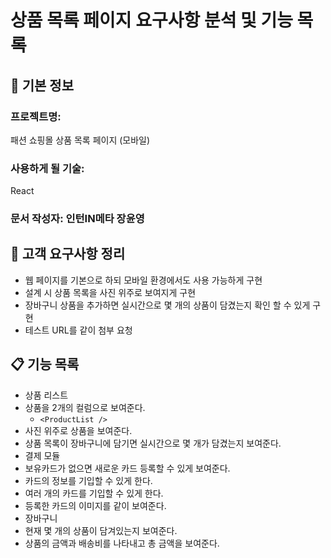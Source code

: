 # 상품 목록 페이지 요구사항 분석 및 기능 목록

## 📌 기본 정보
### 프로젝트명: 
패션 쇼핑몰 상품 목록 페이지 (모바일)

### 사용하게 될 기술: 
React

### 문서 작성자: 인턴IN메타 장윤영

## 📝 고객 요구사항 정리
- 웹 페이지를 기본으로 하되 모바일 환경에서도 사용 가능하게 구현
- 설계 시 상품 목록을 사진 위주로 보여지게 구현
- 장바구니 상품을 추가하면 실시간으로 몇 개의 상품이 담겼는지 확인 할 수 있게 구현
- 테스트 URL를 같이 첨부 요청

## 📋 기능 목록
- 상품 리스트
- 상품을 2개의 컬럼으로 보여준다.
  - `<ProductList />`
- 사진 위주로 상품을 보여준다.
- 상품 목록이 장바구니에 담기면 실시간으로 몇 개가 담겼는지 보여준다.
- 결제 모듈
- 보유카드가 없으면 새로운 카드 등록할 수 있게 보여준다.
- 카드의 정보를 기입할 수 있게 한다.
- 여러 개의 카드를 기입할 수 있게 한다.
- 등록한 카드의 이미지를 같이 보여준다.
- 장바구니
- 현재 몇 개의 상품이 담겨있는지 보여준다.
- 상품의 금액과 배송비를 나타내고 총 금액을 보여준다.
 
 


